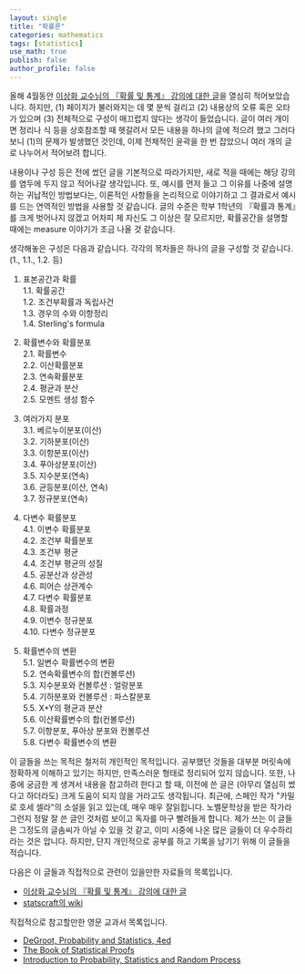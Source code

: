 ```yaml
---
layout: single
title: "확률론"
categories: mathematics
tags: [statistics]
use_math: true
publish: false
author_profile: false
---
```



올해 4월동안 [이상화 교수님의 『확률 및 통계』 강의에 대한 글](https://govin08.github.io/mathematics/kocw_stats/)을 열심히 적어보았습니다.
하지만, (1) 페이지가 불러와지는 데 몇 분씩 걸리고 (2) 내용상의 오류 혹은 오타가 있으며 (3) 전체적으로 구성이 매끄럽지 않다는 생각이 들었습니다.
글이 여러 개이면 정리나 식 등을 상호참조할 때 헷갈려서 모든 내용을 하나의 글에 적으려 했고 그러다보니 (1)의 문제가 발생했던 것인데, 이제 전체적인 윤곽을 한 번 잡았으니 여러 개의 글로 나누어서 적어보려 합니다.

내용이나 구성 등은 전에 썼던 글을 기본적으로 따라가지만, 새로 적을 때에는 해당 강의를 염두에 두지 않고 적어나갈 생각입니다.
또, 예시를 먼저 들고 그 이유를 나중에 설명하는 귀납적인 방법보다는, 이론적인 사항들을 논리적으로 이야기하고 그 결과로서 예시를 드는 연역적인 방법을 사용할 것 같습니다.
글의 수준은 학부 1학년의 『확률과 통계』를 크게 벗어나지 않겠고 어차피 제 자신도 그 이상은 잘 모르지만, 확률공간을 설명할 때에는 measure 이야기가 조금 나올 것 같습니다.

생각해놓은 구성은 다음과 같습니다.
각각의 목차들은 하나의 글을 구성할 것 같습니다. (1., 1.1., 1.2. 등)

1. 표본공간과 확률
<br>1.1. 확률공간
<br>1.2. 조건부확률과 독립사건
<br>1.3. 경우의 수와 이항정리
<br>1.4. Sterling's formula

2. 확률변수와 확률분포
<br>2.1. 확률변수
<br>2.2. 이산확률분포
<br>2.3. 연속확률분포
<br>2.4. 평균과 분산
<br>2.5. 모멘트 생성 함수

3. 여러가지 분포
<br>3.1. 베르누이분포(이산)
<br>3.2. 기하분포(이산)
<br>3.3. 이항분포(이산)
<br>3.4. 푸아상분포(이산)
<br>3.5. 지수분포(연속)
<br>3.6. 균등분포(이산, 연속)
<br>3.7. 정규분포(연속)

4. 다변수 확률분포
<br>4.1. 이변수 확률분포
<br>4.2. 조건부 확률분포
<br>4.3. 조건부 평균
<br>4.4. 조건부 평균의 성질
<br>4.5. 공분산과 상관성
<br>4.6. 피어슨 상관계수
<br>4.7. 다변수 확률분포
<br>4.8. 확률과정
<br>4.9. 이변수 정규분포
<br>4.10. 다변수 정규분포

5. 확률변수의 변환
<br>5.1. 일변수 확률변수의 변환
<br>5.2. 연속확률변수의 합(컨볼루션)
<br>5.3. 지수분포와 컨볼루션 : 얼랑분포
<br>5.4. 기하분포와 컨볼루션 : 파스칼분포
<br>5.5. X+Y의 평균과 분산
<br>5.6. 이산확률변수의 합(컨볼루션)
<br>5.7. 이항분포, 푸아상 분포와 컨볼루션
<br>5.8. 다변수 확률변수의 변환

이 글들을 쓰는 목적은 철저히 개인적인 목적입니다.
공부했던 것들을 대부분 머릿속에 정확하게 이해하고 있기는 하지만, 만족스러운 형태로 정리되어 있지 않습니다.
또한, 나중에 궁금한 게 생겨서 내용을 참고하려 한다고 할 때, 이전에 쓴 글은 (아무리 열심히 썼다고 하더라도) 크게 도움이 되지 않을 거라고도 생각됩니다.
최근에, 스페인 작가 "카밀로 호세 셀라"의 소설을 읽고 있는데, 매우 매우 잘읽힙니다.
노벨문학상을 받은 작가라 그런지 정말 잘 쓴 글인 것처럼 보이고 독자를 마구 빨려들게 합니다.
제가 쓰는 이 글들은 그정도의 글솜씨가 아닐 수 있을 것 같고, 이미 시중에 나온 많은 글들이 더 우수하리라는 것은 압니다.
하지만, 단지 개인적으로 공부를 하고 기록을 남기기 위해 이 글들을 적습니다.

다음은 이 글들과 직접적으로 관련이 있을만한 자료들의 목록입니다.

- [이상화 교수님의 『확률 및 통계』 강의에 대한 글](https://govin08.github.io/mathematics/kocw_stats/)
- [statscraft의 wiki](https://github.com/hanishereandnow/Stats-Craft-LAB/wiki)

직접적으로 참고할만한 영문 교과서 목록입니다.
- [DeGroot, Probability and Statistics, 4ed](https://www.amazon.com/Probability-Statistics-4th-Morris-DeGroot/dp/0321500466)
- [The Book of Statistical Proofs](https://statproofbook.github.io/)
- [Introduction to Probability, Statistics and Random Process](https://www.probabilitycourse.com/)